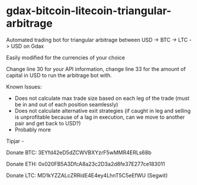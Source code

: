 # gdax-bitcoin-litecoin-triangular-arbitrage
Automated trading bot for triangular arbitrage between USD -> BTC -> LTC -> USD on Gdax

Easily modified for the currencies of your choice

Change line 30 for your API information, change line 33 for the amount of capital in USD to run the arbitrage bot with.

Known Issues:
- Does not calculate max trade size based on each leg of the trade (must be in and out of each position seamlessly)
- Does not calculate alternative exit strategies (if caught in leg and selling is unprofitable because of a lag in execution, can we move to another pair and get back to USD?)
- Probably more

Tipjar -

Donate BTC: 3EYfd42eD5dZCWVBXYzrF5wMMR4ERLs68b

Donate ETH: 0x020FB5A3DfcA8a23c2D3a2d8fe37E277ce183011

Donate LTC: MD1kYZZALcZRRidE4E4ey4LhnT5C5eEfWU (Segwit)
